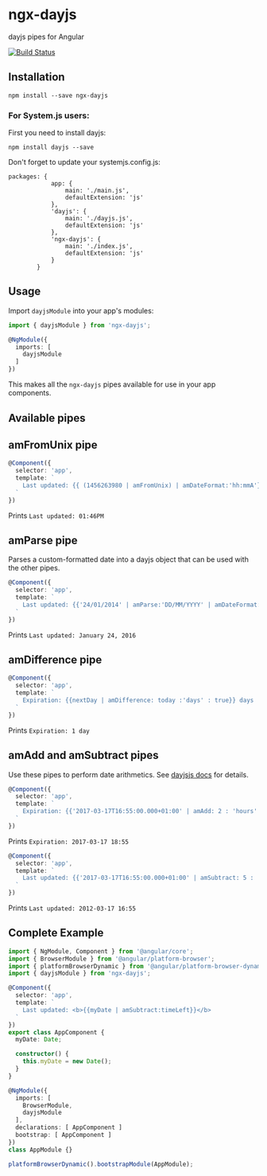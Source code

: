 # ngx-dayjs

dayjs pipes for Angular

[![Build Status](https://travis-ci.org/ljmerza/ngx-dayjs.svg?branch=master)](https://travis-ci.org/ljmerza/ngx-dayjs)

Installation
------------

`npm install --save ngx-dayjs`

### For System.js users:

First you need to install dayjs:

`npm install dayjs --save`

Don't forget to update your systemjs.config.js:

```
packages: {
            app: {
                main: './main.js',
                defaultExtension: 'js'
            },
            'dayjs': {
                main: './dayjs.js',
                defaultExtension: 'js'
            },
            'ngx-dayjs': {
                main: './index.js',
                defaultExtension: 'js'
            }
        }
```

Usage
-----

Import `dayjsModule` into your app's modules:

``` typescript
import { dayjsModule } from 'ngx-dayjs';

@NgModule({
  imports: [
    dayjsModule
  ]
})
```

This makes all the `ngx-dayjs` pipes available for use in your app components.

Available pipes
---------------

## amFromUnix pipe

``` typescript
@Component({
  selector: 'app',
  template: `
    Last updated: {{ (1456263980 | amFromUnix) | amDateFormat:'hh:mmA'}}
  `
})
```

Prints `Last updated: 01:46PM`

## amParse pipe

Parses a custom-formatted date into a dayjs object that can be used with the other pipes.

``` typescript
@Component({
  selector: 'app',
  template: `
    Last updated: {{'24/01/2014' | amParse:'DD/MM/YYYY' | amDateFormat:'LL'}}
  `
})
```

Prints `Last updated: January 24, 2016`

## amDifference pipe

``` typescript
@Component({
  selector: 'app',
  template: `
    Expiration: {{nextDay | amDifference: today :'days' : true}} days
  `
})
```
Prints `Expiration: 1 day`

## amAdd and amSubtract pipes

Use these pipes to perform date arithmetics. See [dayjsjs docs](http://dayjsjs.com/docs/#/manipulating/add/) for details.

``` typescript
@Component({
  selector: 'app',
  template: `
    Expiration: {{'2017-03-17T16:55:00.000+01:00' | amAdd: 2 : 'hours' | amDateFormat: 'YYYY-MM-DD HH:mm'}}
  `
})
```
Prints `Expiration: 2017-03-17 18:55`

``` typescript
@Component({
  selector: 'app',
  template: `
    Last updated: {{'2017-03-17T16:55:00.000+01:00' | amSubtract: 5 : 'years' | amDateFormat: 'YYYY-MM-DD HH:mm'}}
  `
})
```
Prints `Last updated: 2012-03-17 16:55`


Complete Example
----------------

``` typescript
import { NgModule, Component } from '@angular/core';
import { BrowserModule } from '@angular/platform-browser';
import { platformBrowserDynamic } from '@angular/platform-browser-dynamic';
import { dayjsModule } from 'ngx-dayjs';

@Component({
  selector: 'app',
  template: `
    Last updated: <b>{{myDate | amSubtract:timeLeft}}</b>
  `
})
export class AppComponent {
  myDate: Date;

  constructor() {
    this.myDate = new Date();
  }
}

@NgModule({
  imports: [
    BrowserModule,
    dayjsModule
  ],
  declarations: [ AppComponent ]
  bootstrap: [ AppComponent ]
})
class AppModule {}

platformBrowserDynamic().bootstrapModule(AppModule);
```